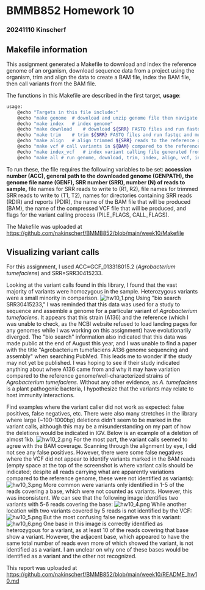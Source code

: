 # BMMB852 Homework 10 
### 20241110 Kinscherf

## Makefile information
This assignment generated a Makefile to download and index the reference genome of an organism, download sequence data from a project using the organism, trim and align the data to create a BAM file, index the BAM file, then call variants from the BAM file. 

The functions in this Makefile are described in the first target, **usage**:
```bash
usage:
	@echo "Targets in this file include:"
	@echo "make genome	# download and unzip genome file then navigate to file location"
	@echo "make index	# index genome"
	@echo "make download	# download ${SRR} FASTQ files and run fastqc"
	@echo "make trim	# trim ${SRR} FASTQ files and run fastqc and multiqc"
	@echo "make align	# align trimmed ${SRR} reads to the reference genome"
	@echo "make vcf	# call variants in ${BAM} compared to the reference genome"
	@echo "make index_vcf	# index variant calling file generated from ${BAM}"
	@echo "make all	# run genome, download, trim, index, align, vcf, index_vcf targets"
```

To run these, the file requires the following variables to be set: **accession number (ACC), general path to the downloaded genome (GENPATH), the genome file name (GENF), SRR number (SRR), number (N) of reads to sample,** file names for SRR reads to write to (R1, R2), file names for trimmed SRR reads to write to (T1, T2), names for directories containing SRR reads (RDIR) and reports (PDIR), the name of the BAM file that will be produced (BAM), the name of the compressed VCF file that will be produced, and flags for the variant calling process (PILE_FLAGS, CALL_FLAGS).

The Makefile was uploaded at https://github.com/nakinscherf/BMMB852/blob/main/week10/Makefile

## Visualizing variant calls
For this assignment, I used ACC=GCF_013318015.2 (*Agrobacterium tumefaciens*) and SRR=SRR30415233.

Looking at the variant calls found in this library, I found that the vast majority of variants were homozygous in the sample. Heterozygous variants were a small minority in comparison.
![hw10_1.png](https://github.com/nakinscherf/BMMB852/blob/main/week10/hw10_1.png)
Using "bio search SRR30415233," I was reminded that this data was used for a study to sequence and assemble a genome for a particular variant of *Agrobacterium tumefaciens*. It appears that this strain (A136) and the reference (which I was unable to check, as the NCBI website refused to load landing pages for any genomes while I was working on this assignment) have evolutionarily diverged. The "bio search" information also indicated that this data was made public at the end of August this year, and I was unable to find a paper with the title "Agrobacterium tumefaciens A136 genome sequencing and assembly" when searching PubMed. This leads me to wonder if the study may not yet be published. I was hoping to see if their study indicated anything about where A136 came from and why it may have variation compared to the reference genome/well-characterized strains of *Agrobacterium tumefaciens*. Without any other evidence, as *A. tumefaciens* is a plant pathogenic bacteria, I hypothesize that the variants may relate to host immunity interactions.

Find examples where the variant caller did not work as expected: false positives, false negatives, etc.
There were also many stretches in the library where large (~100-1000bp) deletions didn't seem to be marked in the variant calls, although this may be a misunderstanding on my part of how the deletions would be indicated in IGV. Below is an example of a deletion of almost 1kb.
![hw10_2.png](https://github.com/nakinscherf/BMMB852/blob/main/week10/hw10_2.png)
For the most part, the variant calls seemed to agree with the BAM coverage. Scanning through the alignment by eye, I did not see any false positives. However, there were some false negatives where the VCF did not appear to identify variants marked in the BAM reads (empty space at the top of the screenshot is where variant calls should be indicated; despite all reads carrying what are apparently variations compared to the reference genome, these were not identified as variants):
![hw10_3.png](https://github.com/nakinscherf/BMMB852/blob/main/week10/hw10_3.png)
More common were variants only identified in 1-5 of the reads covering a base, which were not counted as variants. However, this was inconsistent. We can see that the following image identifies two variants with 5-6 reads covering the base:
![hw10_4.png](https://github.com/nakinscherf/BMMB852/blob/main/week10/hw10_4.png)
While another location with two variants covered by 5 reads is not identified by the VCF:
![hw10_5.png](https://github.com/nakinscherf/BMMB852/blob/main/week10/hw10_5.png)
But the most confusing false negative was this variant:
![hw10_6.png](https://github.com/nakinscherf/BMMB852/blob/main/week10/hw10_6.png)
One base in this image is correctly identified as heterozygous for a variant, as at least 10 of the reads covering that base show a variant. However, the adjacent base, which appeared to have the same total number of reads even more of which showed the variant, is not identified as a variant. I am unclear on why one of these bases would be identified as a variant and the other not recognized.

This report was uploaded at https://github.com/nakinscherf/BMMB852/blob/main/week10/README_hw10.md